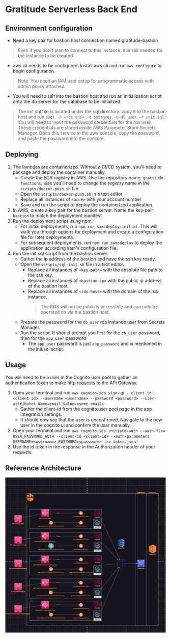 # Gratitude Serverless Back End

## Environment configuration
- Need a key pair for bastion host connection named gratitude-bastion

> Even if you don't plan to connect to this instance, it is still needed for the instance to be created.

- aws cli needs to be configured. Install aws cli and run `aws configure` to begin configuration.

> Note: You need an IAM user setup for programmatic access with admin policy attached.

- You will need to ssh into the bastion host and run an initialization script onto the db server for the database to be initialized.

 > The init sql file is located under the sql directory. copy it to the bastion host and run `psql -h <rds dns> -d postgres -U db_user -f init.sql`. You will need to input the password credentials for the rds user. These credentials are stored inside AWS Parameter Store Secrets Manager. Open this service in the aws console, copy the password, and paste the password into the console.

## Deploying
1. The lambdas are containerized. Without a CI/CD system, you'll need to package and deploy the container manually.
    - Create the ECR registry in AWS. Use the repository name: `gratitude-functions`, else you'll need to change the registry name in the `scripts/docker-push.sh` file.
    - Open the `scripts/docker-push.sh` in a text editor
    - Replace all instances of `<acc#>` with your account number
    - Save and run the script to deploy the containerized application.
2. In AWS, create a key pair for the bastion server. Name the key-pair `bastion` to match the deployment manifest.
3. Run the deployment script using npm.
    - For initial deployments, run `npm run sam:deploy:initial`. This will walk you through options for deployment and create a configuration file for later deployments.
    - For subsequent deployments, run `npm run sam:deploy` to deploy the application according sam's configuration file.
4. Run the init.sql script from the bastion server.
    - Gather the ip address of the bastion and have the ssh key ready.
    - Open the `scripts/sql-init.sh` file in a text editor.
        - Replace all instances of `<key-path>` with the absolute file path to the ssh key.
        - Replace all instances of `<bastion-ip>` with the public ip address of the bastion host.
        - Replace all instances of `<rds-host>` with the domain of the rds instance.
            > The RDS will not be publicly accessible and can only be operated on via the bastion host.
    - Prepare the password for the `db_user` rds instance user from Secrets Manager.
    - Run the script. It should prompt you first for the `db_user` password, then for the `app_user` password.
        - The `app_user` password is just `app_password` and is mentioned in the init.sql script.

## Usage
You will need to be a user in the Cognito user pool to gather an authentication token to make http requests to the API Gateway.
1. Open your terminal and run `aws cognito-idp sign-up --client-id <client id> --username <username> --password <password> --user-attributes Name=email,Value=<some email>`
    - Gather the client-id from the cognito user pool page in the app integration settings.
    - It should now say that the user is unconfirmed. Navigate to the new user in the cognito ui and confirm the user manually.
2. Open your terminal and run `aws cognito-idp initiate-auth --auth-flow USER_PASSWORD_AUTH --client-id <client-id> --auth-parameters USERNAME=<username>,PASSWORD=<password> [>> token.json]`
3. Use the id token in the response in the Authorization header of your requests.

## Reference Architecture
![Design Image](design/architecture.png)